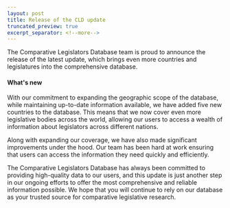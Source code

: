 ```yaml
---
layout: post
title: Release of the CLD update
truncated_preview: true
excerpt_separator: <!--more-->
---
```


The Comparative Legislators Database team is proud to announce the release of the latest update, which brings even more countries and legislatures into the comprehensive database.

<!--more-->

<h4 class="legislator-blue">What's new</h4>

With our commitment to expanding the geographic scope of the database, while maintaining up-to-date information available, we have added five new countries to the database. This means that we now cover even more legislative bodies across the world, allowing our users to access a wealth of information about legislators across different nations.

Along with expanding our coverage, we have also made significant improvements under the hood. Our team has been hard at work ensuring that users can access the information they need quickly and efficiently.

The Comparative Legislators Database has always been committed to providing high-quality data to our users, and this update is just another step in our ongoing efforts to offer the most comprehensive and reliable information possible. We hope that you will continue to rely on our database as your trusted source for comparative legislative research.
